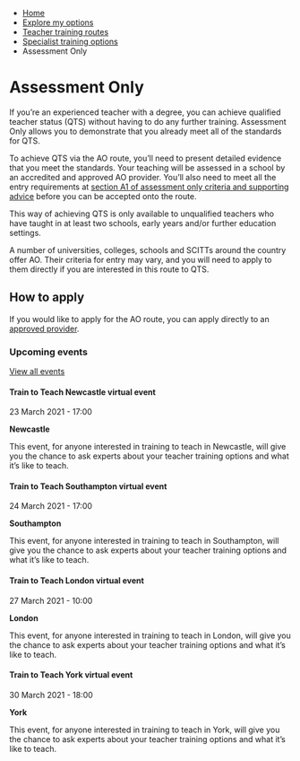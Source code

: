 *   [Home](/)
*   [Explore my options](/explore-my-options)
*   [Teacher training routes](/explore-my-options/teacher-training-routes)
*   [​Specialist training options](/explore-my-options/teacher-training-routes/specialist-training-options)
*   Assessment Only

Assessment Only
===============

If you’re an experienced teacher with a degree, you can achieve qualified teacher status (QTS) without having to do any further training. Assessment Only allows you to demonstrate that you already meet all of the standards for QTS.

To achieve QTS via the AO route, you’ll need to present detailed evidence that you meet the standards. Your teaching will be assessed in a school by an accredited and approved AO provider. You’ll also need to meet all the entry requirements at [section A1 of assessment only criteria and supporting advice](https://www.gov.uk/government/publications/the-assessment-only-route-to-qts/assessment-only-route-to-qts-criteria-and-supporting-advice) before you can be accepted onto the route.

This way of achieving QTS is only available to unqualified teachers who have taught in at least two schools, early years and/or further education settings.

A number of universities, colleges, schools and SCITTs around the country offer AO. Their criteria for entry may vary, and you will need to apply to them directly if you are interested in this route to QTS. 

How to apply
------------

If you would like to apply for the AO route, you can apply directly to an [approved provider](/node/463 "Providers of the Assessment Only route to QTS").

### Upcoming events

[View all events](/teaching-events)

[](/teaching-events/train-to-teach-events/train-to-teach-newcastle-virtual-event-230321)

#### Train to Teach Newcastle virtual event

23 March 2021 - 17:00

**Newcastle**

This event, for anyone interested in training to teach in Newcastle, will give you the chance to ask experts about your teacher training options and what it’s like to teach.

[](/teaching-events/train-to-teach-events/train-to-teach-southampton-virtual-event-240321)

#### Train to Teach Southampton virtual event

24 March 2021 - 17:00

**Southampton**

This event, for anyone interested in training to teach in Southampton, will give you the chance to ask experts about your teacher training options and what it’s like to teach.

[](/teaching-events/train-to-teach-events/train-to-teach-london-virtual-event-270321)

#### Train to Teach London virtual event

27 March 2021 - 10:00

**London**

This event, for anyone interested in training to teach in London, will give you the chance to ask experts about your teacher training options and what it’s like to teach.

[](/teaching-events/train-to-teach-events/train-to-teach-york-virtual-event-300321)

#### Train to Teach York virtual event

30 March 2021 - 18:00

**York**

This event, for anyone interested in training to teach in York, will give you the chance to ask experts about your teacher training options and what it’s like to teach.